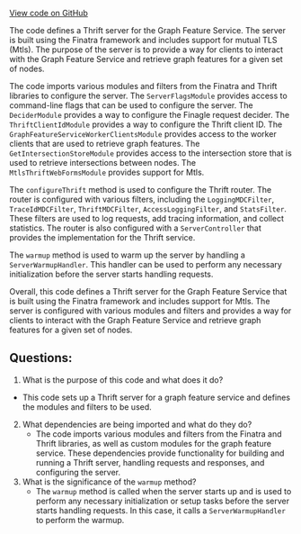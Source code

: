 [View code on GitHub](https://github.com/misbahsy/the-algorithm/graph-feature-service/src/main/scala/com/twitter/graph_feature_service/server/Main.scala)

The code defines a Thrift server for the Graph Feature Service. The server is built using the Finatra framework and includes support for mutual TLS (Mtls). The purpose of the server is to provide a way for clients to interact with the Graph Feature Service and retrieve graph features for a given set of nodes.

The code imports various modules and filters from the Finatra and Thrift libraries to configure the server. The `ServerFlagsModule` provides access to command-line flags that can be used to configure the server. The `DeciderModule` provides a way to configure the Finagle request decider. The `ThriftClientIdModule` provides a way to configure the Thrift client ID. The `GraphFeatureServiceWorkerClientsModule` provides access to the worker clients that are used to retrieve graph features. The `GetIntersectionStoreModule` provides access to the intersection store that is used to retrieve intersections between nodes. The `MtlsThriftWebFormsModule` provides support for Mtls.

The `configureThrift` method is used to configure the Thrift router. The router is configured with various filters, including the `LoggingMDCFilter`, `TraceIdMDCFilter`, `ThriftMDCFilter`, `AccessLoggingFilter`, and `StatsFilter`. These filters are used to log requests, add tracing information, and collect statistics. The router is also configured with a `ServerController` that provides the implementation for the Thrift service.

The `warmup` method is used to warm up the server by handling a `ServerWarmupHandler`. This handler can be used to perform any necessary initialization before the server starts handling requests.

Overall, this code defines a Thrift server for the Graph Feature Service that is built using the Finatra framework and includes support for Mtls. The server is configured with various modules and filters and provides a way for clients to interact with the Graph Feature Service and retrieve graph features for a given set of nodes.
## Questions: 
 1. What is the purpose of this code and what does it do?
   - This code sets up a Thrift server for a graph feature service and defines the modules and filters to be used.
2. What dependencies are being imported and what do they do?
   - The code imports various modules and filters from the Finatra and Thrift libraries, as well as custom modules for the graph feature service. These dependencies provide functionality for building and running a Thrift server, handling requests and responses, and configuring the server.
3. What is the significance of the `warmup` method?
   - The `warmup` method is called when the server starts up and is used to perform any necessary initialization or setup tasks before the server starts handling requests. In this case, it calls a `ServerWarmupHandler` to perform the warmup.